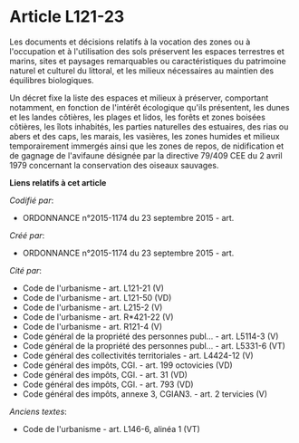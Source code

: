 # Article L121-23

Les documents et décisions relatifs à la vocation des zones ou à l'occupation et à l'utilisation des sols préservent les
espaces terrestres et marins, sites et paysages remarquables ou caractéristiques du patrimoine naturel et culturel du
littoral, et les milieux nécessaires au maintien des équilibres biologiques.

Un décret fixe la liste des espaces et milieux à préserver, comportant notamment, en fonction de l'intérêt écologique qu'ils
présentent, les dunes et les landes côtières, les plages et lidos, les forêts et zones boisées côtières, les îlots inhabités,
les parties naturelles des estuaires, des rias ou abers et des caps, les marais, les vasières, les zones humides et milieux
temporairement immergés ainsi que les zones de repos, de nidification et de gagnage de l'avifaune désignée par la directive
79/409 CEE du 2 avril 1979 concernant la conservation des oiseaux sauvages.

**Liens relatifs à cet article**

_Codifié par_:

  - ORDONNANCE n°2015-1174 du 23 septembre 2015 - art.

_Créé par_:

  - ORDONNANCE n°2015-1174 du 23 septembre 2015 - art.

_Cité par_:

  - Code de l'urbanisme - art. L121-21 (V)
  - Code de l'urbanisme - art. L121-50 (VD)
  - Code de l'urbanisme - art. L215-2 (V)
  - Code de l'urbanisme - art. R*421-22 (V)
  - Code de l'urbanisme - art. R121-4 (V)
  - Code général de la propriété des personnes publ... - art. L5114-3 (V)
  - Code général de la propriété des personnes publ... - art. L5331-6 (VT)
  - Code général des collectivités territoriales - art. L4424-12 (V)
  - Code général des impôts, CGI. - art. 199 octovicies (VD)
  - Code général des impôts, CGI. - art. 31 (VD)
  - Code général des impôts, CGI. - art. 793 (VD)
  - Code général des impôts, annexe 3, CGIAN3. - art. 2 tervicies (V)

_Anciens textes_:

  - Code de l'urbanisme - art. L146-6, alinéa 1 (VT)
